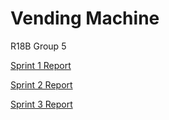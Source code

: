 # Vending Machine

R18B Group 5

[Sprint 1 Report](https://github.sydney.edu.au/SOFT2412-2020S2/R18B-Group5-VendingMachine/blob/master/Sprint1Report.md)

[Sprint 2 Report]()

[Sprint 3 Report]()

